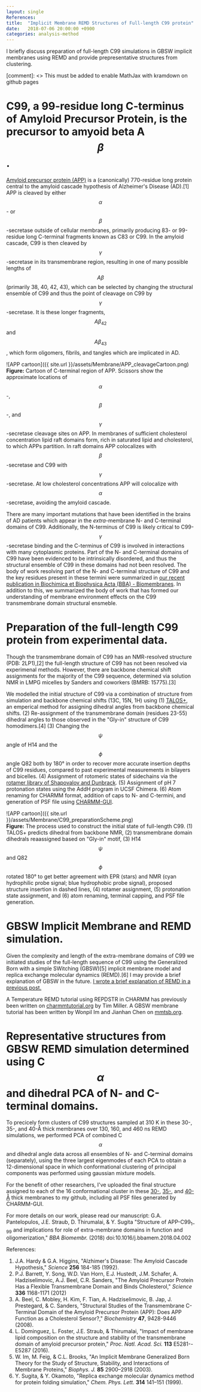 ```yaml
---
layout: single
References:
title:  "Implicit Membrane REMD Structures of Full-length C99 protein"
date:   2018-07-06 20:00:00 +0900
categories: analysis-method
---
```


I briefly discuss preparation of full-length C99 simulations in GBSW implicit membranes using REMD and provide prepresentative structures from  clustering.

[comment]: <> This must be added to enable MathJax with kramdown on github pages
<script type="text/javascript" async
  src="https://cdn.mathjax.org/mathjax/latest/MathJax.js?config=TeX-MML-AM_CHTML">
</script>

# C99, a 99-residue long C-terminus of Amyloid Precursor Protein, is the precursor to amyoid beta A$$\beta$$.

[Amyloid precursor protein (APP)](https://www.uniprot.org/uniprot/P05067) is a (canonically) 770-residue long protein central to the amyloid cascade hypothesis of Alzheimer's Disease (AD).[1] APP is cleaved by either $$\alpha$$- or $$\beta$$-secretase outside of cellular membranes, primarily producing 83- or 99-residue long C-terminal fragments known as C83 or C99. In the amyloid cascade, C99 is then cleaved by $$\gamma$$-secretase in its transmembrane region, resulting in one of many possible lengths of $$A\beta$$ (primarily 38, 40, 42, 43), which can be selected by changing the structural ensemble of C99 and thus the point of cleavage on C99 by $$\gamma$$-secretase. It is these longer fragments, $$A\beta_{42}$$ and $$A\beta_{43}$$, which form oligomers, fibrils, and tangles which are implicated in AD.

![APP cartoon]({{ site.url }}/assets/Membrane/APP_cleavageCartoon.png)<br/>
**Figure:** Cartoon of C-terminal region of APP. Scissors show the approximate locations of $$\alpha$$-, $$\beta$$-, and $$\gamma$$-secretase cleavage sites on APP. In membranes of sufficient cholesterol concentration lipid raft domains form, rich in saturated lipid and cholesterol, to which APPs partition. In raft domains APP colocalizes with $$\beta$$-secretase and C99 with $$\gamma$$-secretase. At low cholesterol concentrations APP will colocalize with $$\alpha$$-secretase, avoiding the amyloid cascade.

There are many important mutations that have been identified in the brains of AD patients which appear in the *extra*-membrane N- and C-terminal domains of C99. Additionally, the N-terminus of C99 is likely critical to C99-$$\gamma$$-secretase binding and the C-terminus of C99 is involved in interactions with many cytoplasmic proteins. Part of the N- and C-terminal domains of C99 have been evidenced to be intrinsically disordered, and thus the structural ensemble of C99 in these domains had not been resolved. The body of work resolving part of the N- and C-terminal structure of C99 and the key residues present in these termini were summarized in [our recent publication in Biochimica et Biophysica Acta (BBA) - Biomembranes](https://www.sciencedirect.com/science/article/pii/S0005273618301123). In addition to this, we summarized the body of work that has formed our understanding of membrane environment effects on the C99 transmembrane domain structural ensmeble.


# Preparation of the full-length C99 protein from experimental data.
Though the transmembrane domain of C99 has an NMR-resolved structure (PDB: 2LP1),[2] the full-length structure of C99 has not been resolved via experimenal methods. However, there are backbone chemical shift assignments for the majority of the C99 sequence, determined via solution NMR in LMPG micelles by Sanders and coworkers (BMRB: 15775).[3]

We modelled the initial structure of C99 via a combination of structure from simulation and backbone chemical shifts (13C, 15N, 1H) using (1) [TALOS+](https://spin.niddk.nih.gov/NMRPipe/talos/), an emperical method for assigning dihedral angles from backbone chemical shifts. (2) Re-assignment of the transmembrane domain (residues 23-55) dihedral angles to those observed in the "Gly-in" structure of C99 homodimers.[4] (3) Changing the $$\psi$$ angle of H14 and the $$\phi$$ angle Q82 both by 180° in order to recover more accurate insertion depths of C99 residues, compared to past experimental measurements in bilayers and bicelles. (4) Assignment of rotomeric states of sidechains via the [rotamer library of Shapovalov and Dunbrack](http://dunbrack.fccc.edu/bbdep2010/). (5) Assignment of pH 7 protonation states using the AddH program in UCSF Chimera. (6) Atom renaming for CHARMM format, addition of caps to N- and C-termini, and generation of PSF file using [CHARMM-GUI](http://www.charmm-gui.org/).


![APP cartoon]({{ site.url }}/assets/Membrane/C99_preparationScheme.png)<br/>
**Figure:** The process used to construct the initial state of full-length C99. (1) TALOS+ predicts dihedral from backbone NMR, (2) transmembrane domain dihedrals reaassigned based on "Gly-in" motif, (3) H14 $$\psi$$ and Q82 $$\phi$$ rotated 180° to get better agreement with EPR (stars) and NMR (cyan hydrophilic probe signal; blue hydrophobic probe signal), proposed structure insertion in dashed lines, (4) rotamer assignment, (5) protonation state assignment, and (6) atom renaming, terminal capping, and PSF file generation.


# GBSW Implicit Membrane and REMD simulation.

Given the complexity and length of the extra-membrane domains of C99 we initiated studies of the full-length sequence of C99 using the Generalized Born with a simple SWitching (GBSW)[5] implicit membrane model and replica exchange molecular dynamics (REMD).[6] I may provide a brief explanation of GBSW in the future. [I wrote a brief explanation of REMD in a previous post.](https://gpantel.github.io/computational-method/MSST/)

A Temperature REMD tutorial using REPDSTR in CHARMM has previously been written on [charmmtutorial.org](https://www.charmmtutorial.org/index.php/Temperature_replica_exchange) by Tim Miller. A GBSW membrane tutorial has been written by Wonpil Im and Jianhan Chen on [mmtsb.org](https://mmtsb.org/workshops/mmtsb-ctbp_workshop_2009/Tutorials/GBSW_Tutorial/GBSW_Tutorial.html).

# Representative structures from GBSW REMD simulation determined using C$$\alpha$$ and dihedral PCA of N- and C-terminal domains.

To precicely form clusters of C99 structures sampled at 310 K in these 30-, 35-, and 40-Å thick membranes over 130, 160, and 460 ns REMD simulations, we performed PCA of combined C$$\alpha$$ and dihedral angle data across all ensembles of N- and C-terminal domains (separately), using the three largest eigenmodes of each PCA to obtain a 12-dimensional space in which conformational clustering of principal components was performed using gaussian mixture models.

For the benefit of other researchers, I've uploaded the final structure assigned to each of the 16 conformational cluster in these [30-](https://github.com/gpantel/MD_methods-and-analysis/tree/master/structures/30ang_GBSWfullC99), [35-](https://github.com/gpantel/MD_methods-and-analysis/tree/master/structures/35ang_GBSWfullC99), and [40-Å](https://github.com/gpantel/MD_methods-and-analysis/tree/master/structures/40ang_GBSWfullC99) thick membranes to my github, including all PSF files generated by CHARMM-GUI.

For more details on our work, please read our manuscript:
G.A. Pantelopulos, J.E. Straub, D. Thirumalai, & Y. Sugita "Structure of APP-C99<sub>1–99</sub> and implications for role of extra-membrane domains in function and oligomerization," *BBA Biomembr.* (2018) doi:10.1016/j.bbamem.2018.04.002

References:  
1. J.A. Hardy & G.A. Higgins, "Alzhimer's Disease: The Amyloid Cascade Hypothesis," *Science* **256** 184-185 (1992).
2. P.J. Barrett, Y. Song, W.D. Van Horn, E.J. Hustedt, J.M. Schafer, A. Hadziselimovic, A.J. Beel, C.R. Sanders, "The Amyloid Precursor Protein Has a Flexible Transmembrane Domain and Binds Cholesterol," *Science* **336** 1168-1171 (2012)
3. A. Beel, C. Mobley, H. Kim, F. Tian, A. Hadziselimovic, B. Jap, J. Prestegard, & C. Sanders, "Structural Studies of the Transmembrane C-Terminal Domain of the Amyloid Precursor Protein (APP): Does APP Function as a Cholesterol Sensor?,"  *Biochemistry* **47**, 9428-9446 (2008).
4. L. Dominguez, L. Foster, J.E. Straub, & Thirumalai, "Impact of membrane lipid composition on the structure and stability of the transmembrane domain of amyloid precursor protein," *Proc. Natl. Acad. Sci.* **113** E5281--E5287 (2016).
5. W. Im, M. Feig, & C.L. Brooks, "An Implicit Membrane Generalized Born Theory for the Study of Structure, Stability, and Interactions of Membrane Proteins," *Biophys. J.* **85** 2900–2918 (2003).
6. Y. Sugita, & Y. Okamoto, "Replica exchange molecular dynamics method for protein folding simulation," *Chem. Phys. Lett.* **314** 141–151 (1999).